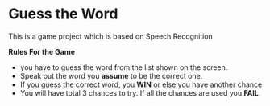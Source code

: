 
# Guess the Word 

This is a game project which is based on Speech Recognition 

**Rules For the Game**
- you have to guess the word from the list shown on the screen. 
- Speak out the word you **assume** to be the correct one.
- If you guess the correct word, you **WIN** or else you have another chance
- You will have total 3 chances to try. If all the chances are used you **FAIL**
